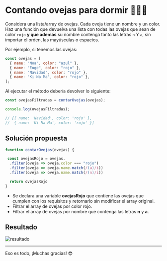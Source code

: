 # Contando ovejas para dormir 🐑😴💤

Considera una lista/array de ovejas. Cada oveja tiene un nombre y un color. Haz una función que devuelva una lista con todas las ovejas que sean de color `rojo` **y que además** su nombre contenga tanto las letras `n` Y `a`, sin importar el orden, las mayúsculas o espacios.

Por ejemplo, si tenemos las ovejas:

```javascript
const ovejas = [
  { name: "Noa", color: "azul" },
  { name: "Euge", color: "rojo" },
  { name: "Navidad", color: "rojo" },
  { name: "Ki Na Ma", color: "rojo" },
];
```

Al ejecutar el método debería devolver lo siguiente:

```javascript
const ovejasFiltradas = contarOvejas(ovejas);

console.log(ovejasFiltradas);

// [{ name: 'Navidad', color: 'rojo' },
//  { name: 'Ki Na Ma', color: 'rojo' }]
```

## Solución propuesta

```javascript
function contarOvejas(ovejas) {

 const ovejasRojo = ovejas.
  .filter(oveja => oveja.color === "rojo")
  .filter(oveja => oveja.name.match(/(a)/i))
  .filter(oveja => oveja.name.match(/(n)/i))

  return ovejasRojo
}

```

- Se declara una variable **ovejasRojo** que contiene las ovejas que cumplen con los requisitos y retornarlo sin modificar el array original.
- Filtrar el array de ovejas por color rojo.
- Filtrar el array de ovejas por nombre que contenga las letras **n** y **a**.

## Resultado

![ resultado](https://imgur.com/gMHsoNr.png)

---

Eso es todo, ¡Muchas gracias! 😎
